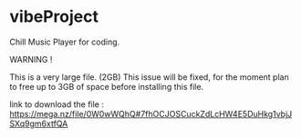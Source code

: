# vibeProject
Chill Music Player for coding.

WARNING !

This is a very large file. (2GB) 
This issue will be fixed, for the moment plan to free up to 3GB of space before installing this file.

link to download the file : https://mega.nz/file/0W0wWQhQ#7fhOCJOSCuckZdLcHW4E5DuHkg1vbjJSXq9gm6xtfQA
